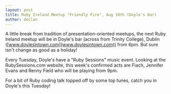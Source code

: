 ```yaml
---
layout: post
title: Ruby Ireland Meetup "Friendly Fire", Aug 10th (Doyle's Bar)
author: declan
---
```


A little break from tradition of presentation-oriented meetups, the next Ruby Ireland meetup will be in Doyle's bar (across from Trinity College), Dublin ([www.doylesintown.com](www.doylesintown.com)) from 6pm. But sure isn't change as good as a holiday!

Every Tuesday, Doyle's have a "Ruby Sessions" music event. Looking at the RubySessions.com website, this week's confirmed acts are Fiach, Jennifer Evans and Renny Field who will be playing from 9pm.

For a bit of Ruby coding talk topped off by some top tunes, catch you in Doyle's this Tuesday!
